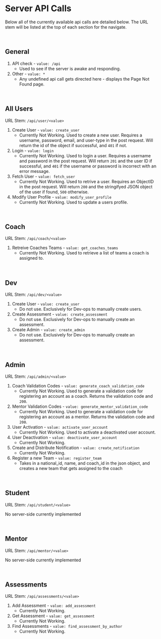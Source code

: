 # Server API Calls
Below all of the currently available api calls are detailed below. The URL stem will be listed at the top of each section for the navigate. 

<br>

## General

1. API check - `value: /api`
    * Used to see if the server is awake and responding. 
2. Other - `value: *`
    * Any undefined api call gets directed here - displays the Page Not Found page. 

<br>

## All Users
URL Stem: `/api/user/<value>`

1. Create User - `value: create_user`
    * Currently Not Working. Used to create a new user. Requires a username, password, email, and user-type in the post request. Will return the id of the object if successful, and `401` if not. 
2. Login - `value: login`
    * Currently Not Working. Used to login a user. Requires a username and password in the post request. Will return `201` and the user ID if successful, and `401` if the username or password is incorrect with an error message. 
3. Fetch User - `value: fetch_user`
    * Currently Not Working. Used to retrive a user. Requires an ObjectID in the post request. Will return `200` and the stringifyed JSON object of the user if found, `500` otherwise. 
4. Modify User Profile - `value: modify_user_profile`
    * Currently Not Working. Used to update a users profile. 

<br>

## Coach
URL Stem: `/api/coach/<value>`

1. Retreive Coaches Teams - `value: get_coaches_teams`
    * Currently Not Working. Used to retrieve a list of teams a coach is assigned to. 

<br>

## Dev
URL Stem: `/api/dev/<value>`

1. Create User - `value: create_user`
    * Do not use. Exclusively for Dev-ops to manually create users. 
2. Create Assessment - `value: create_assessment`
    * Do not use. Exclusively for Dev-ops to manually create an assessment. 
3. Create Admin - `value: create_admin`
    * Do not use. Exclusively for Dev-ops to manually create an assessment. 

<br>

## Admin
URL Stem: `/api/admin/<value>`

1. Coach Validation Codes - `value: generate_coach_validation_code`
    * Currently Not Working. Used to generate a validation code for registering an account as a coach. Returns the validation code and `200`. 
2. Mentor Validation Codes - `value: generate_mentor_validation_code`
    * Currently Not Working. Used to generate a validation code for registering an account as a mentor. Returns the validation code and `200`. 
3. User Activation - `value: activate_user_account`
    * Currently Not Working. Used to activate a deactivated user account. 
4. User Deactivation - `value: deactivate_user_account`
    * Currently Not Working. 
5. Create and Distribute Notification - `value: create_notification`
    * Currently Not Working. 
6. Register a new Team - `value: register_team`
    * Takes in a national_id, name, and coach_id in the json object, and creates a new team that gets assigned to the coach

<br>

## Student
URL Stem: `/api/student/<value>`

No server-side currently implemented

<br>

## Mentor
URL Stem: `/api/mentor/<value>`

No server-side currently implemented

<br>

## Assessments
URL Stem: `/api/assessments/<value>`

1. Add Assessment - `value: add_assessment`
    * Currently Not Working. 
2. Get Assessment - `value: get_assessment`
    * Currently Not Working. 
3. Find Assessments - `value: find_assessment_by_author`
    * Currently Not Working. 

